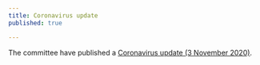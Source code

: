 ```yaml
---
title: Coronavirus update
published: true

---
```


The committee have published a [Coronavirus update (3 November 2020)](/news/2020-11-03-Coronavirus-update-7).
